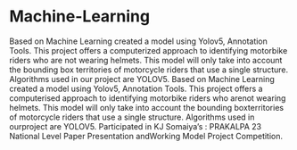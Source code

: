 # Machine-Learning
Based on Machine Learning created a model using Yolov5, Annotation Tools. This project offers a computerized approach to identifying motorbike riders who are not wearing helmets. This model will only take into account the bounding box territories of motorcycle riders that use a single structure. Algorithms used in our project are YOLOV5. 
Based on Machine Learning created a model using Yolov5, Annotation Tools.
This project offers a computerised approach to identifying motorbike riders who arenot wearing helmets. This model will only take into account the bounding boxterritories of motorcycle riders that use a single structure. Algorithms used in ourproject are YOLOV5.
Participated in KJ Somaiya’s : PRAKALPA 23 National Level Paper Presentation andWorking Model Project Competition.


